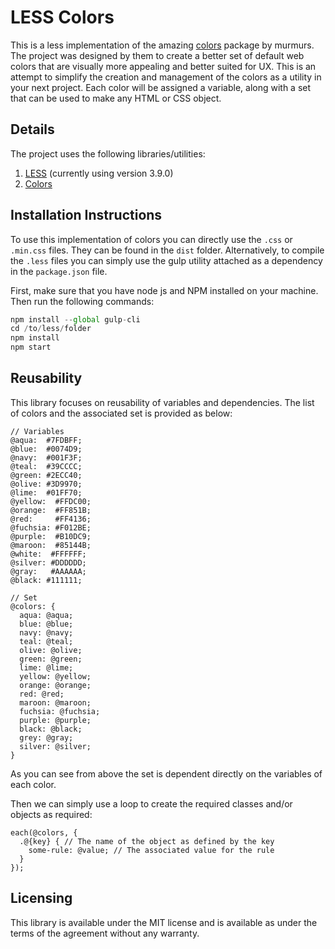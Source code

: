 # LESS Colors
This is a less implementation of the amazing [colors](https://github.com/mrmrs/colors) package by murmurs. The project was designed by them to create a better set of default web colors that are visually more appealing and better suited for UX. This is an attempt to simplify the creation and management of the colors as a utility in your next project. Each color will be assigned a variable, along with a set that can be used to make any HTML or CSS object.

## Details
The project uses the following libraries/utilities:
1. [LESS](https://github.com/less/less.js) (currently using version 3.9.0)
2. [Colors](https://github.com/mrmrs/colors)

## Installation Instructions
To use this implementation of colors you can directly use the `.css` or `.min.css` files. They can be found in the `dist` folder. Alternatively, to compile the `.less` files you can simply use the gulp utility attached as a dependency in the `package.json` file.

First, make sure that you have node js and NPM installed on your machine. Then run the following commands:
```javascript
npm install --global gulp-cli
cd /to/less/folder
npm install
npm start
```

## Reusability
This library focuses on reusability of variables and dependencies. The list of colors and the associated set is provided as below:
```less
// Variables
@aqua:  #7FDBFF;
@blue:  #0074D9;
@navy:  #001F3F;
@teal:  #39CCCC;
@green: #2ECC40;
@olive: #3D9970;
@lime:  #01FF70;
@yellow:  #FFDC00;
@orange:  #FF851B;
@red:     #FF4136;
@fuchsia: #F012BE;
@purple:  #B10DC9;
@maroon:  #85144B;
@white:  #FFFFFF;
@silver: #DDDDDD;
@gray:   #AAAAAA;
@black: #111111;

// Set
@colors: {
  aqua: @aqua;
  blue: @blue;
  navy: @navy;
  teal: @teal;
  olive: @olive;
  green: @green;
  lime: @lime;
  yellow: @yellow;
  orange: @orange;
  red: @red;
  maroon: @maroon;
  fuchsia: @fuchsia;
  purple: @purple;
  black: @black;
  grey: @gray;
  silver: @silver;
}
```
As you can see from above the set is dependent directly on the variables of each color.

Then we can simply use a loop to create the required classes and/or objects as required:
```less
each(@colors, {
  .@{key} { // The name of the object as defined by the key
    some-rule: @value; // The associated value for the rule
  }
});
```

## Licensing
This library is available under the MIT license and is available as under the terms of the agreement without any warranty.

